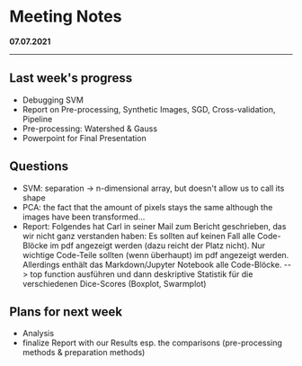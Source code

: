 # Meeting Notes
**07.07.2021**

---

## Last week's progress
- Debugging SVM
- Report on Pre-processing, Synthetic Images, SGD, Cross-validation, Pipeline
- Pre-processing: Watershed & Gauss
- Powerpoint for Final Presentation

## Questions
- SVM: separation -> n-dimensional array, but doesn't allow us to call its shape
- PCA: the fact that the amount of pixels stays the same although the images have been 
  transformed...
- Report:
  Folgendes hat Carl in seiner Mail zum Bericht geschrieben, das wir nicht ganz verstanden 
  haben: Es sollten auf keinen Fall alle Code-Blöcke im pdf angezeigt werden (dazu reicht der Platz nicht). 
  Nur wichtige Code-Teile sollten (wenn überhaupt) im pdf angezeigt werden. Allerdings enthält das Markdown/Jupyter 
  Notebook alle Code-Blöcke.
  --> top function ausführen und dann deskriptive Statistik für die verschiedenen Dice-Scores (Boxplot, Swarmplot)

## Plans for next week
- Analysis
- finalize Report with our Results esp. the comparisons (pre-processing methods & preparation methods)
